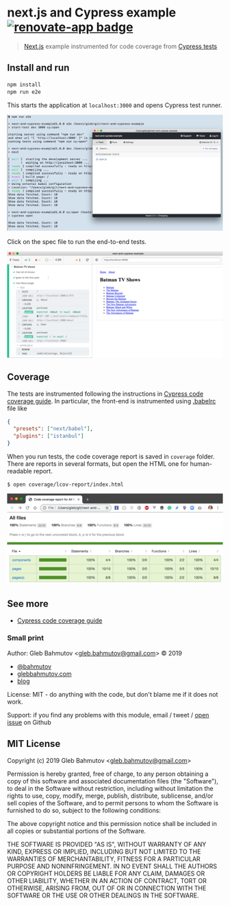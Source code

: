 # next.js and Cypress example [![renovate-app badge][renovate-badge]][renovate-app]
> [Next.js](https://nextjs.org/) example instrumented for code coverage from [Cypress tests](https://www.cypress.io/)

## Install and run

```sh
npm install
npm run e2e
```

This starts the application at `localhost:3000` and opens Cypress test runner.

![npm run e2e](images/e2e.png)

Click on the spec file to run the end-to-end tests.

![all tests](images/tests.png)

## Coverage

The tests are instrumented following the instructions in [Cypress code coverage guide](https://on.cypress.io/code-coverage). In particular, the front-end is instrumented using [.babelrc](.babelrc) file like

```json
{
  "presets": ["next/babel"],
  "plugins": ["istanbul"]
}
```

When you run tests, the code coverage report is saved in `coverage` folder. There are reports in several formats, but open the HTML one for human-readable report.

```shell
$ open coverage/lcov-report/index.html
```

![Code coverage report](images/report.png)


## See more

- [Cypress code coverage guide](https://on.cypress.io/code-coverage)

### Small print

Author: Gleb Bahmutov &lt;gleb.bahmutov@gmail.com&gt; &copy; 2019

* [@bahmutov](https://twitter.com/bahmutov)
* [glebbahmutov.com](https://glebbahmutov.com)
* [blog](https://glebbahmutov.com/blog)

License: MIT - do anything with the code, but don't blame me if it does not work.

Support: if you find any problems with this module, email / tweet /
[open issue](https://github.com/bahmutov/next-and-cypress-example/issues) on Github

## MIT License

Copyright (c) 2019 Gleb Bahmutov &lt;gleb.bahmutov@gmail.com&gt;

Permission is hereby granted, free of charge, to any person
obtaining a copy of this software and associated documentation
files (the "Software"), to deal in the Software without
restriction, including without limitation the rights to use,
copy, modify, merge, publish, distribute, sublicense, and/or sell
copies of the Software, and to permit persons to whom the
Software is furnished to do so, subject to the following
conditions:

The above copyright notice and this permission notice shall be
included in all copies or substantial portions of the Software.

THE SOFTWARE IS PROVIDED "AS IS", WITHOUT WARRANTY OF ANY KIND,
EXPRESS OR IMPLIED, INCLUDING BUT NOT LIMITED TO THE WARRANTIES
OF MERCHANTABILITY, FITNESS FOR A PARTICULAR PURPOSE AND
NONINFRINGEMENT. IN NO EVENT SHALL THE AUTHORS OR COPYRIGHT
HOLDERS BE LIABLE FOR ANY CLAIM, DAMAGES OR OTHER LIABILITY,
WHETHER IN AN ACTION OF CONTRACT, TORT OR OTHERWISE, ARISING
FROM, OUT OF OR IN CONNECTION WITH THE SOFTWARE OR THE USE OR
OTHER DEALINGS IN THE SOFTWARE.

[renovate-badge]: https://img.shields.io/badge/renovate-app-blue.svg
[renovate-app]: https://renovateapp.com/
